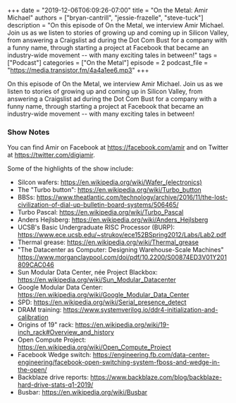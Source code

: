 +++
date = "2019-12-06T06:09:26-07:00"
title = "On the Metal: Amir Michael"
authors = ["bryan-cantrill", "jessie-frazelle", "steve-tuck"]
description = "On this episode of On the Metal, we interview Amir Michael.  Join us as we listen to stories of growing up and coming up in Silicon Valley, from answering a Craigslist ad during the Dot Com Bust for a company with a funny name, through starting a project at Facebook that became an industry-wide movement -- with many exciting tales in between!"
tags = ["Podcast"]
categories = ["On the Metal"]
episode = 2
podcast_file = "https://media.transistor.fm/4a4a1ee6.mp3"
+++

On this episode of On the Metal, we interview Amir Michael.  Join us as we 
listen to stories of growing up and coming up in Silicon Valley, from answering 
a Craigslist ad during the Dot Com Bust for a company with a funny name, 
through starting a project at Facebook that became an industry-wide movement 
-- with many exciting tales in between!

### Show Notes

You can find Amir on Facebook at https://facebook.com/amir and on Twitter at 
https://twitter.com/digiamir.

Some of the highlights of the show include: 

- Silcon wafers: https://en.wikipedia.org/wiki/Wafer_(electronics)
- The "Turbo button": https://en.wikipedia.org/wiki/Turbo_button
- BBSs: https://www.theatlantic.com/technology/archive/2016/11/the-lost-civilization-of-dial-up-bulletin-board-systems/506465/
- Turbo Pascal: https://en.wikipedia.org/wiki/Turbo_Pascal
- Anders Hejlsberg: https://en.wikipedia.org/wiki/Anders_Hejlsberg
- UCSB's Basic Undergraduate RISC Processor (BURP): https://www.ece.ucsb.edu/~strukov/ece152BSpring2012/Labs/Lab2.pdf
- Thermal grease: https://en.wikipedia.org/wiki/Thermal_grease
- "The Datacenter as Computer: Designing Warehouse-Scale Machines" https://www.morganclaypool.com/doi/pdf/10.2200/S00874ED3V01Y201809CAC046
- Sun Modular Data Center, née Project Blackbox: https://en.wikipedia.org/wiki/Sun_Modular_Datacenter
- Google Modular Data Center: https://en.wikipedia.org/wiki/Google_Modular_Data_Center
- SPD: https://en.wikipedia.org/wiki/Serial_presence_detect
- DRAM training: https://www.systemverilog.io/ddr4-initialization-and-calibration
- Origins of 19" rack: https://en.wikipedia.org/wiki/19-inch_rack#Overview_and_history
- Open Compute Project: https://en.wikipedia.org/wiki/Open_Compute_Project
- Facebook Wedge switch: https://engineering.fb.com/data-center-engineering/facebook-open-switching-system-fboss-and-wedge-in-the-open/
- Backblaze drive reports: https://www.backblaze.com/blog/backblaze-hard-drive-stats-q1-2019/
- Busbar: https://en.wikipedia.org/wiki/Busbar

